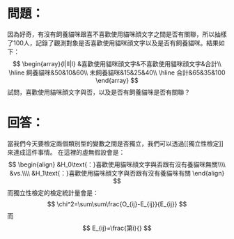 # 問題：
因為好奇，有沒有飼養貓咪跟喜不喜歡使用貓咪顔文字之間是否有關聯，所以抽樣了100人，記錄了觀測對象是否喜歡使用貓咪顔文字以及是否有飼養貓咪。結果如下：
$$
\begin{array}{l|ll|l}
&喜歡使用貓咪顔文字&不喜歡使用貓咪顔文字&合計\\
\hline
飼養貓咪&50&10&60\\
未飼養貓咪&15&25&40\\
\hline
合計&65&35&100
\end{array}
$$
試問，喜歡使用貓咪顔文字與否，以及是否有飼養貓咪是否有關聯？
# 回答：
當我們今天要檢定兩個類別型的變數之間是否獨立，我們可以透過[[獨立性檢定]]來達成這件事情。
在這裡的虛無假設會是：
$$
\begin{align}
&H_0\text{：}喜歡使用貓咪顔文字與否跟有沒有養貓咪無關\\\\
&vs.\\\\
&H_1\text{：}喜歡使用貓咪顔文字與否跟有沒有養貓咪有關
\end{align}
$$
而獨立性檢定的檢定統計量會是：
$$
\chi^2=\sum\sum\frac{O_{ij}-E_{ij}}{E_{ij}}
$$
而
$$
E_{ij}=\frac{第i}{}
$$
